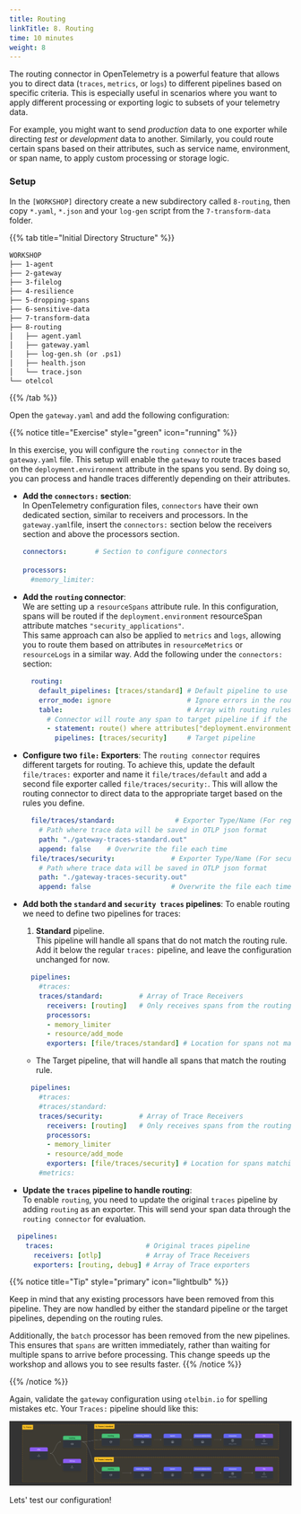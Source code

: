 ```yaml
---
title: Routing
linkTitle: 8. Routing
time: 10 minutes
weight: 8
---
```


The routing connector in OpenTelemetry is a powerful feature that allows you to direct data (`traces`, `metrics`, or l`ogs`) to different pipelines based on specific criteria. This is especially useful in scenarios where you want to apply different processing or exporting logic to subsets of your telemetry data.

For example, you might want to send *production* data to one exporter while directing *test* or *development* data to another. Similarly, you could route certain spans based on their attributes, such as service name, environment, or span name, to apply custom processing or storage logic.

### Setup

In the `[WORKSHOP]` directory create a new subdirectory called `8-routing`, then copy `*.yaml`, `*.json` and your `log-gen` script from the `7-transform-data` folder.

{{% tab title="Initial Directory Structure" %}}

```text
WORKSHOP
├── 1-agent
├── 2-gateway
├── 3-filelog
├── 4-resilience
├── 5-dropping-spans
├── 6-sensitive-data
├── 7-transform-data
├── 8-routing
│   ├── agent.yaml
│   ├── gateway.yaml
│   ├── log-gen.sh (or .ps1)
│   ├── health.json
│   └── trace.json
└── otelcol
```

{{% /tab %}}

Open the `gateway.yaml` and add the following configuration:

{{% notice title="Exercise" style="green" icon="running" %}}

In this exercise, you will configure the `routing connector` in the `gateway.yaml` file. This setup will enable the `gateway` to route traces based on the `deployment.environment` attribute in the spans you send. By doing so, you can process and handle traces differently depending on their attributes.

- **Add the `connectors:` section**:  
In OpenTelemetry configuration files, `connectors` have their own dedicated section, similar to receivers and processors. In the `gateway.yaml`file, insert the `connectors:` section below the receivers section and above the processors section.

  ```yaml
  connectors:       # Section to configure connectors

  processors:
    #memory_limiter:

  ```

- **Add the `routing` connector**:  
We are setting up a `resourceSpans` attribute rule. In this configuration, spans will be routed if the `deployment.environment` resourceSpan attribute matches `"security_applications"`.  
This same approach can also be applied to `metrics` and `logs`, allowing you to route them based on attributes in `resourceMetrics` or `resourceLogs` in a similar way. Add the following under the `connectors:` section:

  ```yaml
    routing:
      default_pipelines: [traces/standard] # Default pipeline to use if no matching rule
      error_mode: ignore                   # Ignore errors in the routing 
      table:                               # Array with routing rules
        # Connector will route any span to target pipeline if if the resourceSpn attribute matches this rule 
        - statement: route() where attributes["deployment.environment"] == "security_applications"
          pipelines: [traces/security]     # Target pipeline 
  ```

- **Configure two `file:` Exporters**:
The `routing connector` requires different targets for routing. To achieve this, update the default `file/traces:` exporter and name it `file/traces/default` and add a second file exporter called `file/traces/security:`. This will allow the routing connector to direct data to the appropriate target based on the rules you define.

  ```yaml
    file/traces/standard:               # Exporter Type/Name (For regular traces)
      # Path where trace data will be saved in OTLP json format 
      path: "./gateway-traces-standard.out" 
      append: false    # Overwrite the file each time
    file/traces/security:              # Exporter Type/Name (For security traces)
      # Path where trace data will be saved in OTLP json format
      path: "./gateway-traces-security.out" 
      append: false                    # Overwrite the file each time 
  ```

- **Add both the `standard` and `security traces` pipelines**:
To enable routing we need to define two pipelines for traces:

  1. **Standard** pipeline.  
  This pipeline will handle all spans that do not match the routing rule. Add it below the regular `traces:` pipeline, and leave the configuration unchanged for now.

  ```yaml
    pipelines:
      #traces:               
      traces/standard:         # Array of Trace Receivers
        receivers: [routing]   # Only receives spans from the routing connector 
        processors:
        - memory_limiter
        - resource/add_mode
        exporters: [file/traces/standard] # Location for spans not matching rule
  ```

  - The Target pipeline, that will handle all spans that match the routing rule.

  ```yaml
    pipelines:
      #traces:                 
      #traces/standard:         
      traces/security:         # Array of Trace Receivers
        receivers: [routing]   # Only receives spans from the routing connector 
        processors:
        - memory_limiter
        - resource/add_mode
        exporters: [file/traces/security] # Location for spans matching rule
      #metrics:  
  ```
  

- **Update the `traces` pipeline to handle routing**:  
To enable `routing`, you need to update the original `traces` pipeline by adding `routing` as an exporter. This will send your span data through the `routing connector` for evaluation.

```yaml
  pipelines:
    traces:                       # Original traces pipeline
      receivers: [otlp]           # Array of Trace Receivers
      exporters: [routing, debug] # Array of Trace exporters
```

{{% notice title="Tip" style="primary" icon="lightbulb" %}}

Keep in mind that any existing processors have been removed from this pipeline. They are now handled by either the standard pipeline or the target pipelines, depending on the routing rules.

Additionally, the `batch` processor has been removed from the new pipelines. This ensures that `spans` are written immediately, rather than waiting for multiple spans to arrive before processing. This change speeds up the workshop and allows you to see results faster.
{{% /notice %}}

{{% /notice %}}

Again, validate the `gateway` configuration using `otelbin.io` for spelling mistakes etc. Your `Traces:` pipeline should like this:

![Routing Processor](../images/routing.png)

Lets' test our configuration!
